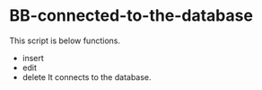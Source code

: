 # BB-connected-to-the-database

This script is below functions.
- insert
- edit
- delete
It connects to the database.
